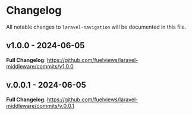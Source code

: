 # Changelog

All notable changes to `laravel-navigation` will be documented in this file.

## v1.0.0 - 2024-06-05

**Full Changelog**: https://github.com/fuelviews/laravel-middleware/commits/v1.0.0

## v.0.0.1 - 2024-06-05

**Full Changelog**: https://github.com/fuelviews/laravel-middleware/commits/v.0.0.1
